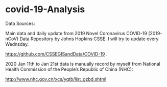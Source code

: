 # covid-19-Analysis

Data Sources:


Main data and daily update from 2019 Novel Coronavirus COVID-19 (2019-nCoV) Data Repository by Johns Hopkins CSSE. I will try to update every Wednsday. 

https://github.com/CSSEGISandData/COVID-19 . 

2020 Jan 11th to Jan 21st  data is manually record by myself from National Health Commission of the People’s Republic of China (NHC):

http://www.nhc.gov.cn/xcs/yqtb/list_gzbd.shtml
